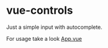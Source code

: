 # vue-controls

Just a simple input with autocomplete.

For usage take a look [App.vue](src/App.vue)